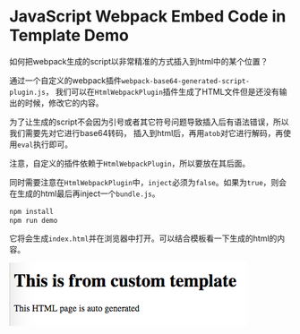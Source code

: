 JavaScript Webpack Embed Code in Template Demo
==============================================

如何把webpack生成的script以非常精准的方式插入到html中的某个位置？

通过一个自定义的webpack插件`webpack-base64-generated-script-plugin.js`，
我们可以在`HtmlWebpackPlugin`插件生成了HTML文件但是还没有输出的时候，修改它的内容。

为了让生成的script不会因为引号或者其它符号问题导致插入后有语法错误，所以我们需要先对它进行base64转码，
插入到html后，再用`atob`对它进行解码，再使用`eval`执行即可。

注意，自定义的插件依赖于`HtmlWebpackPlugin`，所以要放在其后面。

同时需要注意在`HtmlWebpackPlugin`中，`inject`必须为`false`。如果为`true`，则会在生成的html最后再inject一个`bundle.js`。

```
npm install
npm run demo
```

它将会生成`index.html`并在浏览器中打开。可以结合模板看一下生成的html的内容。

![demo](./images/demo.jpg)
